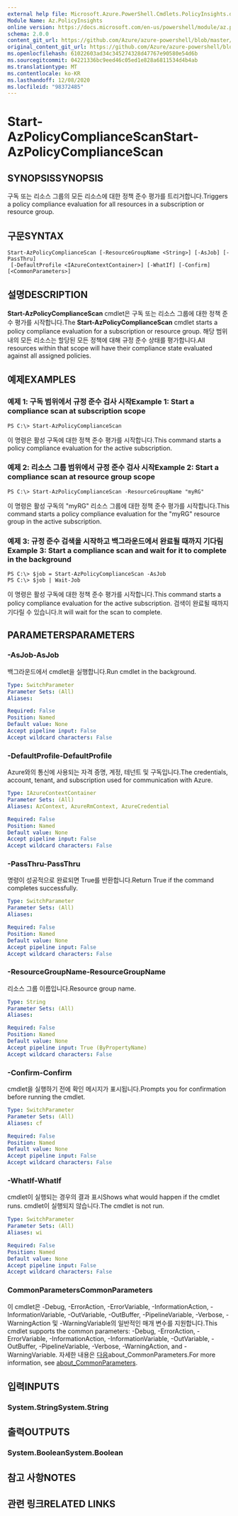 ```yaml
---
external help file: Microsoft.Azure.PowerShell.Cmdlets.PolicyInsights.dll-Help.xml
Module Name: Az.PolicyInsights
online version: https://docs.microsoft.com/en-us/powershell/module/az.policyinsights/start-azpolicycompliancescan
schema: 2.0.0
content_git_url: https://github.com/Azure/azure-powershell/blob/master/src/PolicyInsights/PolicyInsights/help/Start-AzPolicyComplianceScan.md
original_content_git_url: https://github.com/Azure/azure-powershell/blob/master/src/PolicyInsights/PolicyInsights/help/Start-AzPolicyComplianceScan.md
ms.openlocfilehash: 61022603ad34c345274328d47767e90580e54d6b
ms.sourcegitcommit: 04221336bc9eed46c05ed1e828a6811534d4b4ab
ms.translationtype: MT
ms.contentlocale: ko-KR
ms.lasthandoff: 12/08/2020
ms.locfileid: "98372485"
---
```

# <span data-ttu-id="28e22-101">Start-AzPolicyComplianceScan</span><span class="sxs-lookup"><span data-stu-id="28e22-101">Start-AzPolicyComplianceScan</span></span>

## <span data-ttu-id="28e22-102">SYNOPSIS</span><span class="sxs-lookup"><span data-stu-id="28e22-102">SYNOPSIS</span></span>
<span data-ttu-id="28e22-103">구독 또는 리소스 그룹의 모든 리소스에 대한 정책 준수 평가를 트리거합니다.</span><span class="sxs-lookup"><span data-stu-id="28e22-103">Triggers a policy compliance evaluation for all resources in a subscription or resource group.</span></span>

## <span data-ttu-id="28e22-104">구문</span><span class="sxs-lookup"><span data-stu-id="28e22-104">SYNTAX</span></span>

```
Start-AzPolicyComplianceScan [-ResourceGroupName <String>] [-AsJob] [-PassThru]
 [-DefaultProfile <IAzureContextContainer>] [-WhatIf] [-Confirm] [<CommonParameters>]
```

## <span data-ttu-id="28e22-105">설명</span><span class="sxs-lookup"><span data-stu-id="28e22-105">DESCRIPTION</span></span>
<span data-ttu-id="28e22-106">**Start-AzPolicyComplianceScan** cmdlet은 구독 또는 리소스 그룹에 대한 정책 준수 평가를 시작합니다.</span><span class="sxs-lookup"><span data-stu-id="28e22-106">The **Start-AzPolicyComplianceScan** cmdlet starts a policy compliance evaluation for a subscription or resource group.</span></span> <span data-ttu-id="28e22-107">해당 범위 내의 모든 리소스는 할당된 모든 정책에 대해 규정 준수 상태를 평가합니다.</span><span class="sxs-lookup"><span data-stu-id="28e22-107">All resources within that scope will have their compliance state evaluated against all assigned policies.</span></span>

## <span data-ttu-id="28e22-108">예제</span><span class="sxs-lookup"><span data-stu-id="28e22-108">EXAMPLES</span></span>

### <span data-ttu-id="28e22-109">예제 1: 구독 범위에서 규정 준수 검사 시작</span><span class="sxs-lookup"><span data-stu-id="28e22-109">Example 1: Start a compliance scan at subscription scope</span></span>
```
PS C:\> Start-AzPolicyComplianceScan
```

<span data-ttu-id="28e22-110">이 명령은 활성 구독에 대한 정책 준수 평가를 시작합니다.</span><span class="sxs-lookup"><span data-stu-id="28e22-110">This command starts a policy compliance evaluation for the active subscription.</span></span>

### <span data-ttu-id="28e22-111">예제 2: 리소스 그룹 범위에서 규정 준수 검사 시작</span><span class="sxs-lookup"><span data-stu-id="28e22-111">Example 2: Start a compliance scan at resource group scope</span></span>
```
PS C:\> Start-AzPolicyComplianceScan -ResourceGroupName "myRG"
```

<span data-ttu-id="28e22-112">이 명령은 활성 구독의 "myRG" 리소스 그룹에 대한 정책 준수 평가를 시작합니다.</span><span class="sxs-lookup"><span data-stu-id="28e22-112">This command starts a policy compliance evaluation for the "myRG" resource group in the active subscription.</span></span>

### <span data-ttu-id="28e22-113">예제 3: 규정 준수 검색을 시작하고 백그라운드에서 완료될 때까지 기다림</span><span class="sxs-lookup"><span data-stu-id="28e22-113">Example 3: Start a compliance scan and wait for it to complete in the background</span></span>
```
PS C:\> $job = Start-AzPolicyComplianceScan -AsJob
PS C:\> $job | Wait-Job
```

<span data-ttu-id="28e22-114">이 명령은 활성 구독에 대한 정책 준수 평가를 시작합니다.</span><span class="sxs-lookup"><span data-stu-id="28e22-114">This command starts a policy compliance evaluation for the active subscription.</span></span> <span data-ttu-id="28e22-115">검색이 완료될 때까지 기다릴 수 있습니다.</span><span class="sxs-lookup"><span data-stu-id="28e22-115">It will wait for the scan to complete.</span></span>

## <span data-ttu-id="28e22-116">PARAMETERS</span><span class="sxs-lookup"><span data-stu-id="28e22-116">PARAMETERS</span></span>

### <span data-ttu-id="28e22-117">-AsJob</span><span class="sxs-lookup"><span data-stu-id="28e22-117">-AsJob</span></span>
<span data-ttu-id="28e22-118">백그라운드에서 cmdlet을 실행합니다.</span><span class="sxs-lookup"><span data-stu-id="28e22-118">Run cmdlet in the background.</span></span>

```yaml
Type: SwitchParameter
Parameter Sets: (All)
Aliases:

Required: False
Position: Named
Default value: None
Accept pipeline input: False
Accept wildcard characters: False
```

### <span data-ttu-id="28e22-119">-DefaultProfile</span><span class="sxs-lookup"><span data-stu-id="28e22-119">-DefaultProfile</span></span>
<span data-ttu-id="28e22-120">Azure와의 통신에 사용되는 자격 증명, 계정, 테넌트 및 구독입니다.</span><span class="sxs-lookup"><span data-stu-id="28e22-120">The credentials, account, tenant, and subscription used for communication with Azure.</span></span>

```yaml
Type: IAzureContextContainer
Parameter Sets: (All)
Aliases: AzContext, AzureRmContext, AzureCredential

Required: False
Position: Named
Default value: None
Accept pipeline input: False
Accept wildcard characters: False
```

### <span data-ttu-id="28e22-121">-PassThru</span><span class="sxs-lookup"><span data-stu-id="28e22-121">-PassThru</span></span>
<span data-ttu-id="28e22-122">명령이 성공적으로 완료되면 True를 반환합니다.</span><span class="sxs-lookup"><span data-stu-id="28e22-122">Return True if the command completes successfully.</span></span>

```yaml
Type: SwitchParameter
Parameter Sets: (All)
Aliases:

Required: False
Position: Named
Default value: None
Accept pipeline input: False
Accept wildcard characters: False
```

### <span data-ttu-id="28e22-123">-ResourceGroupName</span><span class="sxs-lookup"><span data-stu-id="28e22-123">-ResourceGroupName</span></span>
<span data-ttu-id="28e22-124">리소스 그룹 이름입니다.</span><span class="sxs-lookup"><span data-stu-id="28e22-124">Resource group name.</span></span>

```yaml
Type: String
Parameter Sets: (All)
Aliases:

Required: False
Position: Named
Default value: None
Accept pipeline input: True (ByPropertyName)
Accept wildcard characters: False
```

### <span data-ttu-id="28e22-125">-Confirm</span><span class="sxs-lookup"><span data-stu-id="28e22-125">-Confirm</span></span>
<span data-ttu-id="28e22-126">cmdlet을 실행하기 전에 확인 메시지가 표시됩니다.</span><span class="sxs-lookup"><span data-stu-id="28e22-126">Prompts you for confirmation before running the cmdlet.</span></span>

```yaml
Type: SwitchParameter
Parameter Sets: (All)
Aliases: cf

Required: False
Position: Named
Default value: None
Accept pipeline input: False
Accept wildcard characters: False
```

### <span data-ttu-id="28e22-127">-WhatIf</span><span class="sxs-lookup"><span data-stu-id="28e22-127">-WhatIf</span></span>
<span data-ttu-id="28e22-128">cmdlet이 실행되는 경우의 결과 표시</span><span class="sxs-lookup"><span data-stu-id="28e22-128">Shows what would happen if the cmdlet runs.</span></span>
<span data-ttu-id="28e22-129">cmdlet이 실행되지 않습니다.</span><span class="sxs-lookup"><span data-stu-id="28e22-129">The cmdlet is not run.</span></span>

```yaml
Type: SwitchParameter
Parameter Sets: (All)
Aliases: wi

Required: False
Position: Named
Default value: None
Accept pipeline input: False
Accept wildcard characters: False
```

### <span data-ttu-id="28e22-130">CommonParameters</span><span class="sxs-lookup"><span data-stu-id="28e22-130">CommonParameters</span></span>
<span data-ttu-id="28e22-131">이 cmdlet은 -Debug, -ErrorAction, -ErrorVariable, -InformationAction, -InformationVariable, -OutVariable, -OutBuffer, -PipelineVariable, -Verbose, -WarningAction 및 -WarningVariable의 일반적인 매개 변수를 지원합니다.</span><span class="sxs-lookup"><span data-stu-id="28e22-131">This cmdlet supports the common parameters: -Debug, -ErrorAction, -ErrorVariable, -InformationAction, -InformationVariable, -OutVariable, -OutBuffer, -PipelineVariable, -Verbose, -WarningAction, and -WarningVariable.</span></span> <span data-ttu-id="28e22-132">자세한 내용은 [다음](http://go.microsoft.com/fwlink/?LinkID=113216)about_CommonParameters.</span><span class="sxs-lookup"><span data-stu-id="28e22-132">For more information, see [about_CommonParameters](http://go.microsoft.com/fwlink/?LinkID=113216).</span></span>

## <span data-ttu-id="28e22-133">입력</span><span class="sxs-lookup"><span data-stu-id="28e22-133">INPUTS</span></span>

### <span data-ttu-id="28e22-134">System.String</span><span class="sxs-lookup"><span data-stu-id="28e22-134">System.String</span></span>

## <span data-ttu-id="28e22-135">출력</span><span class="sxs-lookup"><span data-stu-id="28e22-135">OUTPUTS</span></span>

### <span data-ttu-id="28e22-136">System.Boolean</span><span class="sxs-lookup"><span data-stu-id="28e22-136">System.Boolean</span></span>

## <span data-ttu-id="28e22-137">참고 사항</span><span class="sxs-lookup"><span data-stu-id="28e22-137">NOTES</span></span>

## <span data-ttu-id="28e22-138">관련 링크</span><span class="sxs-lookup"><span data-stu-id="28e22-138">RELATED LINKS</span></span>
